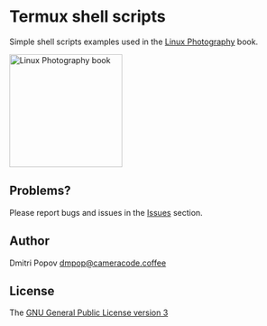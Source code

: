 # Termux shell scripts

Simple shell scripts examples used in the [Linux Photography](https://gumroad.com/l/linux-photography) book.

<img src="https://tokyoma.de/bookcovers/linux-photography.jpg" title="Linux Photography book" width="200"/>

## Problems?

Please report bugs and issues in the [Issues](https://github.com/dmpop/termux-scripts/issues) section.

## Author

Dmitri Popov [dmpop@cameracode.coffee](mailto:dmpop@cameracode.coffee)

## License

The [GNU General Public License version 3](http://www.gnu.org/licenses/gpl-3.0.en.html)

